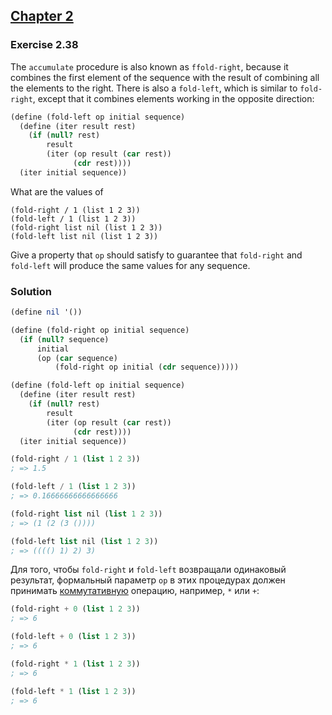 ## [Chapter 2](../index.md#2-Building-Abstractions-with-Data)

### Exercise 2.38

The `accumulate` procedure is also known as `ffold-right`, because it combines the first element of the sequence with the result of combining all the elements to the right. There is also a `fold-left`, which is similar to `fold-right`, except that it combines elements working in the opposite direction:

```scheme
(define (fold-left op initial sequence)
  (define (iter result rest)
    (if (null? rest)
        result
        (iter (op result (car rest))
              (cdr rest))))
  (iter initial sequence))
```

What are the values of

```
(fold-right / 1 (list 1 2 3))
(fold-left / 1 (list 1 2 3))
(fold-right list nil (list 1 2 3))
(fold-left list nil (list 1 2 3))
```

Give a property that `op` should satisfy to guarantee that `fold-right` and `fold-left` will produce the same values for any sequence.

### Solution

```scheme
(define nil '())

(define (fold-right op initial sequence)
  (if (null? sequence)
      initial
      (op (car sequence)
          (fold-right op initial (cdr sequence)))))

(define (fold-left op initial sequence)
  (define (iter result rest)
    (if (null? rest)
        result
        (iter (op result (car rest))
              (cdr rest))))
  (iter initial sequence))

(fold-right / 1 (list 1 2 3))
; => 1.5

(fold-left / 1 (list 1 2 3))
; => 0.16666666666666666

(fold-right list nil (list 1 2 3))
; => (1 (2 (3 ())))

(fold-left list nil (list 1 2 3))
; => (((() 1) 2) 3)
```

Для того, чтобы `fold-right` и `fold-left` возвращали одинаковый результат, формальный параметр `op` в этих процедурах должен принимать [коммутативную](http://dict.sernam.ru/index.php?id=688) операцию, например, `*` или `+`:

```scheme
(fold-right + 0 (list 1 2 3))
; => 6

(fold-left + 0 (list 1 2 3))
; => 6
```
```scheme
(fold-right * 1 (list 1 2 3))
; => 6

(fold-left * 1 (list 1 2 3))
; => 6
```

